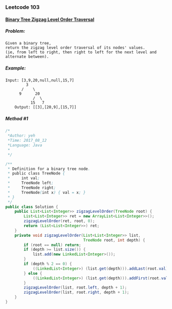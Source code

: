 

### Leetcode 103
#### [Binary Tree Zigzag Level Order Traversal](https://leetcode.com/problems/binary-tree-zigzag-level-order-traversal)

  

##### ***Problem:***

    Given a binary tree, 
    return the zigzag level order traversal of its nodes' values. 
    (ie, from left to right, then right to left for the next level and alternate between).


##### ***Example:***

    Input: [3,9,20,null,null,15,7]
             3
           /    \
          9      20
                /  \
               15   7
        Output: [[3],[20,9],[15,7]]

##### *Method #1*
``` java
/*
 *Author: yeh
 *Time: 2017_08_12
 *Language: Java
 *
 */

/**
 * Definition for a binary tree node.
 * public class TreeNode {
 *     int val;
 *     TreeNode left;
 *     TreeNode right;
 *     TreeNode(int x) { val = x; }
 * }
 */
public class Solution {
    public List<List<Integer>> zigzagLevelOrder(TreeNode root) {
        List<List<Integer>> ret = new ArrayList<List<Integer>>();
        zigzagLevelOrder(ret, root, 0);
        return (List<List<Integer>>) ret;
    }
    private void zigzagLevelOrder(List<List<Integer>> list, 
                                  TreeNode root, int depth) {
        if (root == null) return;
        if (depth >= list.size()) {
            list.add(new LinkedList<Integer>());
        } 
        if (depth % 2 == 0) {
            ((LinkedList<Integer>) (list.get(depth))).addLast(root.val);
        } else {
            ((LinkedList<Integer>) (list.get(depth))).addFirst(root.val);
        } 
        zigzagLevelOrder(list, root.left, depth + 1);
        zigzagLevelOrder(list, root.right, depth + 1);
    }
}
```


